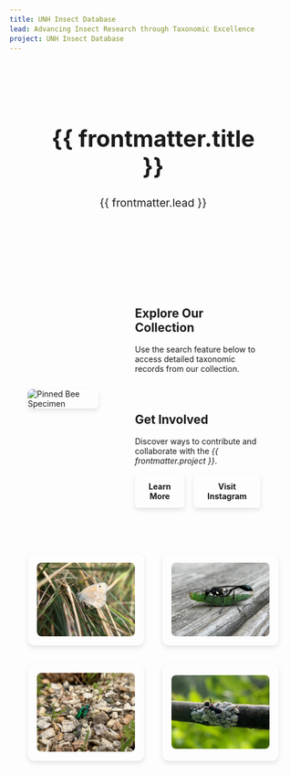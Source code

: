 ```yaml
---
title: UNH Insect Database
lead: Advancing Insect Research through Taxonomic Excellence
project: UNH Insect Database
---
```


<!-- Header Section (Now in a Box) -->
<div class="homepage-header">
  <div class="header-box">
    <h1 class="title">{{ frontmatter.title }}</h1>
    <p class="subtitle">{{ frontmatter.lead }}</p>
  </div>
</div>

<div class="homepage-container">
  <!-- Top Section: Large Image & Info Box -->
  <div class="top-section">
    <img src="/src/assets/images/Insects/NCSU_0025626_Head_View_3X.jpg" alt="Pinned Bee Specimen" class="large-image">
    
  <!-- Main Info Box -->
  <div class="info-box">
      <h2>Explore Our Collection</h2>
      <p>Use the search feature below to access detailed taxonomic records from our collection.</p>

  <!-- Search Box (Now Filled with Accent Color) -->
  <div class="search-container">
        <autocomplete-otu class="search-bar"/>
      </div>

  <h2>Get Involved</h2>
      <p>Discover ways to contribute and collaborate with the <em>{{ frontmatter.project }}</em>.</p>

  <div class="button-container">
        <a href="pages/about.md" class="cta-button">Learn More</a>
        <a href="https://www.instagram.com/unhentomologycollection" target="_blank" class="cta-button">Visit Instagram</a>
      </div>
    </div>
  </div>

  <!-- Bottom Section: Larger Four Images -->
  <div class="image-grid">
    <div class="image-box"><img src="/src/assets/images/Insects/Owen1.jpg" alt="Butterfly in grass"></div>
    <div class="image-box"><img src="/src/assets/images/Insects/Owen2.jpg" alt="Wasp carrying caterpillar"></div>
    <div class="image-box"><img src="/src/assets/images/Insects/Owen3.jpg" alt="Green beetles on rocks"></div>
    <div class="image-box"><img src="/src/assets/images/Insects/Owen4.jpg" alt="Ant on branch with larvae"></div>
  </div>
</div>

<style>
/* General Layout */
.homepage-container {
  max-width: 1200px;
  margin: 0 auto;
  padding: 2rem;
  display: flex;
  flex-direction: column;
  align-items: center;
}

/* Header Box */
.homepage-header {
  display: flex;
  justify-content: center;
  padding: 2rem 1rem;
}

.header-box {
  width: 80%;
  padding: 1.5rem;
  background: var(--color-base-muted);
  border: 4px solid var(--color-base-border); /* Thicker border */
  border-radius: 12px;
  box-shadow: var(--shadow-md);
  text-align: center;
}

.title {
  font-size: 2.5rem;
  font-weight: bold;
}

.subtitle {
  font-size: 1.2rem;
  color: var(--color-secondary);
}

/* Top Section */
.top-section {
  display: flex;
  justify-content: space-between;
  align-items: center;
  width: 100%;
  gap: 2rem;
}

/* Large Image with Thicker Border */
.large-image {
  width: 50%;
  height: auto;
  border-radius: 8px;
  border: 4px solid var(--color-base-border); /* Thicker border */
  box-shadow: 0 4px 8px rgba(0, 0, 0, 0.1);
}

/* Main Info Box */
.info-box {
  width: 50%;
  padding: 2rem;
  background: linear-gradient(135deg, var(--neutral-bg), var(--color-base-muted));
  border-radius: 12px;
  border: 4px solid var(--color-base-border); /* Thicker border */
  box-shadow: var(--shadow-md);
}

/* Search Box (Now Filled with Accent Color) */
.search-container {
  background: var(--color-primary-light); /* Accent color */
  border-radius: 8px;
  padding: 0.75rem;
  margin-bottom: 1rem;
}

/* Buttons: Identical Style */
.button-container {
  display: flex;
  justify-content: center;
  gap: 1rem;
  margin-top: 1rem;
}

.cta-button {
  display: inline-block;
  text-align: center;
  text-decoration: none;
  font-weight: bold;
  padding: 0.75rem 1.5rem;
  border-radius: 6px;
  border: none;
  background: var(--color-primary);
  color: var(--color-primary-content);
  box-shadow: 0 4px 8px rgba(0, 0, 0, 0.1);
  transition: background 0.3s ease;
}

.cta-button:hover {
  background: var(--color-primary-dark);
}

/* Image Grid: Larger Images & Matching Borders */
.image-grid {
  display: grid;
  grid-template-columns: repeat(2, 1fr);
  gap: 2rem;
  margin-top: 3rem;
  width: 100%;
}

.image-box {
  display: flex;
  align-items: center;
  justify-content: center;
  border-radius: 12px;
  border: 4px solid var(--color-base-border); /* Thicker border */
  box-shadow: 0 4px 8px rgba(0, 0, 0, 0.1);
  padding: 1rem;
  background: var(--color-base-muted);
}

.image-box img {
  width: 100%;
  height: auto;
  max-height: 400px; /* Larger images while keeping aspect ratio */
  object-fit: contain;
  border-radius: 8px;
}
</style>
